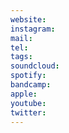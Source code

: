 ```yaml
---
website: 
instagram: 
mail: 
tel: 
tags: 
soundcloud: 
spotify: 
bandcamp: 
apple: 
youtube: 
twitter:
---
```


